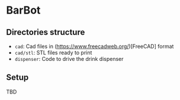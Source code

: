 # BarBot

## Directories structure

 - `cad`: Cad files in (https://www.freecadweb.org/)[FreeCAD] format
 - `cad/stl`: STL files ready to print
 - `dispenser`: Code to drive the drink dispenser
 
 ## Setup
 TBD
